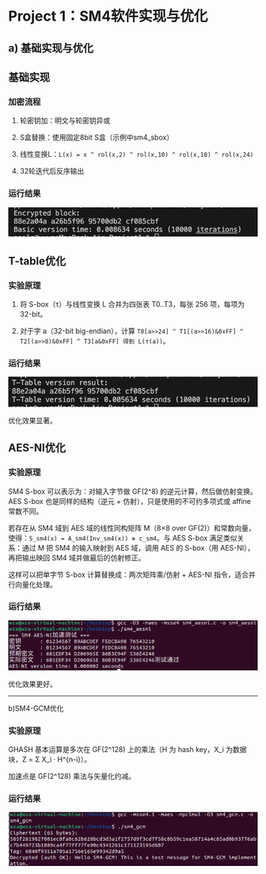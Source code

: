 # Project 1：SM4软件实现与优化

## a) 基础实现与优化

## 基础实现

### 加密流程

1. 轮密钥加：明文与轮密钥异或

2. S盒替换：使用固定8bit S盒（示例中sm4_sbox）

3. 线性变换L：`L(x) = x ^ rol(x,2) ^ rol(x,10) ^ rol(x,18) ^ rol(x,24)`

4. 32轮迭代后反序输出

### 运行结果

![image](https://github.com/sdu-wza/Innovation-and-Entrepreneurship-Practice/blob/main/Project1/image/basic.png)

## T-table优化

### 实验原理

1. 将 S-box（τ）与线性变换 L 合并为四张表 T0..T3，每张 256 项，每项为 32-bit。

2. 对于字 a（32-bit big-endian），计算 `T0[a>>24] ^ T1[(a>>16)&0xFF] ^ T2[(a>>8)&0xFF] ^ T3[a&0xFF] 得到 L(τ(a))`。

### 运行结果

![image](https://github.com/sdu-wza/Innovation-and-Entrepreneurship-Practice/blob/main/Project1/image/t-table.png)

优化效果显著。

## AES-NI优化

### 实验原理

SM4 S-box 可以表示为：对输入字节做 GF(2^8) 的逆元计算，然后做仿射变换。AES S-box 也是同样的结构（逆元 + 仿射），只是使用的不可约多项式或 affine 常数不同。

若存在从 SM4 域到 AES 域的线性同构矩阵 M（8×8 over GF(2)）和常数向量，使得：`S_sm4(x) = A_sm4(Inv_sm4(x)) ⊕ c_sm4`。与 AES S-box 满足类似关系：通过 M 把 SM4 的输入映射到 AES 域，调用 AES 的 S-box（用 AES-NI），再把输出映回 SM4 域并做最后的仿射修正。

这样可以把单字节 S-box 计算替换成：两次矩阵乘/仿射 + AES-NI 指令，适合并行向量化处理。


### 运行结果

![image](https://github.com/sdu-wza/Innovation-and-Entrepreneurship-Practice/blob/main/Project1/image/aesni.png)

优化效果更好。

 ---

 b)SM4-GCM优化

### 实验原理

GHASH 基本运算是多次在 GF(2^128) 上的乘法（H 为 hash key，X_i 为数据块，Z = Σ X_i · H^{n-i}）。

加速点是 GF(2^128) 乘法与矢量化约减。

 ### 运行结果

 ![image](https://github.com/sdu-wza/Innovation-and-Entrepreneurship-Practice/blob/main/Project1/image/gcm.png)


